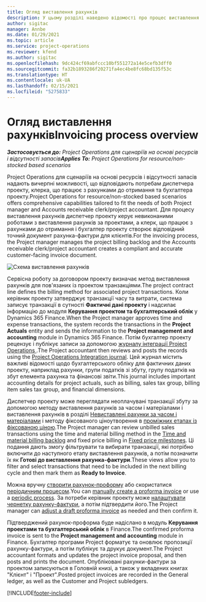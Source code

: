 ```yaml
---
title: Огляд виставлення рахунків
description: У цьому розділі наведено відомості про процес виставлення рахунків-фактур у Project Operations для сценаріїв на основі ресурсів і відсутності запасів.
author: sigitac
manager: Annbe
ms.date: 01/29/2021
ms.topic: article
ms.service: project-operations
ms.reviewer: kfend
ms.author: sigitac
ms.openlocfilehash: 9dc424cf69abfccc10bf551272a14e5cefb3dff0
ms.sourcegitcommit: fa32b1893286f20271fa4ec4be8fc68bd135f53c
ms.translationtype: HT
ms.contentlocale: uk-UA
ms.lasthandoff: 02/15/2021
ms.locfileid: "5275833"
---
```

# <a name="invoicing-process-overview"></a><span data-ttu-id="3c27c-103">Огляд виставлення рахунків</span><span class="sxs-lookup"><span data-stu-id="3c27c-103">Invoicing process overview</span></span>

<span data-ttu-id="3c27c-104">_**Застосовується до:** Project Operations для сценаріїв на основі ресурсів і відсутності запасів_</span><span class="sxs-lookup"><span data-stu-id="3c27c-104">_**Applies To:** Project Operations for resource/non-stocked based scenarios_</span></span>

<span data-ttu-id="3c27c-105">Project Operations для сценаріїв на основі ресурсів і відсутності запасів надають вичерпні можливості, що відповідають потребам диспетчера проекту, клерка, що працює з рахунками до отримання та бухгалтера проекту.</span><span class="sxs-lookup"><span data-stu-id="3c27c-105">Project Operations for resource/non-stocked based scenarios offers comprehensive capabilities tailored to fit the needs of both Project manager and Accounts receivable clerk/project accountant.</span></span> <span data-ttu-id="3c27c-106">Для процесу виставлення рахунків диспетчер проекту керує невиконаними роботами з виставлення рахунків за проектами, а клерк, що працює з рахунками до отримання і бухгалтер проекту створює відповідний точний документ рахунка-фактури для клієнтів.</span><span class="sxs-lookup"><span data-stu-id="3c27c-106">For the invoicing process, the Project manager manages the project billing backlog and the Accounts receivable clerk/project accountant creates a compliant and accurate customer-facing invoice document.</span></span>

![Схема виставлення рахунків](./media/invoicing-flow.png)

<span data-ttu-id="3c27c-108">Сервісна роботу за договором проекту визначає метод виставлення рахунків для пов'язаних із проектом транзакціями.</span><span class="sxs-lookup"><span data-stu-id="3c27c-108">The project contract line defines the billing method for associated project transactions.</span></span> <span data-ttu-id="3c27c-109">Коли керівник проекту затверджує транзакції часу та витрати, система записує транзакції в сутності **Фактичні дані проекту** і надсилає інформацію до модуля **Керування проектом та бухгалтерський облік** у Dynamics 365 Finance.</span><span class="sxs-lookup"><span data-stu-id="3c27c-109">When the Project manager approves time and expense transactions, the system records the transactions in the **Project Actuals** entity and sends the information to the **Project management and accounting** module in Dynamics 365 Finance.</span></span> <span data-ttu-id="3c27c-110">Потім бухгалтер проекту рецензує і публікує записи за допомогою [журналу інтеграції Project Operations ](../project-accounting/project-operations-integration-journal.md).</span><span class="sxs-lookup"><span data-stu-id="3c27c-110">The Project accountant then reviews and posts the records using the [Project Operations Integration journal](../project-accounting/project-operations-integration-journal.md).</span></span> <span data-ttu-id="3c27c-111">Цей журнал містить важливі відомості щодо бухгалтерського обліку для фактичних даних проекту, наприклад рахунки, групи податків зі збуту, групу податків на збут елемента рахунка та фінансові звіти.</span><span class="sxs-lookup"><span data-stu-id="3c27c-111">This journal includes important accounting details for project actuals, such as billing, sales tax group, billing item sales tax group, and financial dimensions.</span></span>

<span data-ttu-id="3c27c-112">Диспетчер проекту може переглядати неоплачувані транзакції збуту за допомогою методу виставлення рахунків за часом і матеріалами і виставлення рахунків в розділі [Невиставлені рахунки за часом і матеріалами](../proforma-invoicing/manage-billing-backlog.md#time-and-material-billing-backlog) і методу фіксованого ціноутворення в [проміжних етапах із фіксованою ціною](../proforma-invoicing/manage-billing-backlog.md#fixed-price-milestones).</span><span class="sxs-lookup"><span data-stu-id="3c27c-112">The Project manager can review unbilled sales transactions using the time and material billing method in the [Time and material billing backlog](../proforma-invoicing/manage-billing-backlog.md#time-and-material-billing-backlog) and fixed price billing in [Fixed price milestones](../proforma-invoicing/manage-billing-backlog.md#fixed-price-milestones).</span></span> <span data-ttu-id="3c27c-113">Ці подання дають змогу фільтрувати та вибирати транзакції, які потрібно включити до наступного етапу виставлення рахунків, а потім позначити їх як **Готові до виставлення рахунка-фактури**.</span><span class="sxs-lookup"><span data-stu-id="3c27c-113">These views allow you to filter and select transactions that need to be included in the next billing cycle and then mark them as **Ready to Invoice**.</span></span>

<span data-ttu-id="3c27c-114">Можна вручну [створити рахунок-проформу](../proforma-invoicing/create-manual-proforma-invoice.md) або скористатися [періодичним процесом](../proforma-invoicing/configure-automated-invoice-creation.md).</span><span class="sxs-lookup"><span data-stu-id="3c27c-114">You can [manually create a proforma invoice](../proforma-invoicing/create-manual-proforma-invoice.md) or use a [periodic process](../proforma-invoicing/configure-automated-invoice-creation.md).</span></span> <span data-ttu-id="3c27c-115">За потреби керівник проекту може [налаштувати чернетку рахунку-фактури](../proforma-invoicing/manage-proforma-invoice.md), а потім підтвердити його.</span><span class="sxs-lookup"><span data-stu-id="3c27c-115">The Project manager can [adjust a draft proforma invoice](../proforma-invoicing/manage-proforma-invoice.md) as needed and then confirm it.</span></span>

<span data-ttu-id="3c27c-116">Підтверджений рахунок-проформа буде надіслано в модуль  **Керування проектами та бухгалтерський облік** в Finance.</span><span class="sxs-lookup"><span data-stu-id="3c27c-116">The confirmed proforma invoice is sent to the **Project management and accounting** module in Finance.</span></span> <span data-ttu-id="3c27c-117">Бухгалтер програми Project форматує та оновлює пропозиції рахунку-фактури, а потім публікує та друкує документ.</span><span class="sxs-lookup"><span data-stu-id="3c27c-117">The Project accountant formats and updates the project invoice proposal, and then posts and prints the document.</span></span> <span data-ttu-id="3c27c-118">Опубліковані рахунки-фактури за проектом записуються в Головній книзі, а також у вкладених книгах "Клієнт" і "Проект".</span><span class="sxs-lookup"><span data-stu-id="3c27c-118">Posted project invoices are recorded in the General ledger, as well as the Customer and Project subledgers.</span></span>


[!INCLUDE[footer-include](../includes/footer-banner.md)]